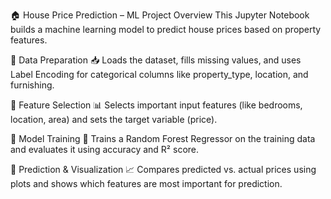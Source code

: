 🏠 House Price Prediction – ML Project Overview
This Jupyter Notebook builds a machine learning model to predict house prices based on property features.

🔹 Data Preparation
📥 Loads the dataset, fills missing values, and uses Label Encoding for categorical columns like property_type, location, and furnishing.

🔹 Feature Selection
📊 Selects important input features (like bedrooms, location, area) and sets the target variable (price).

🔹 Model Training
🤖 Trains a Random Forest Regressor on the training data and evaluates it using accuracy and R² score.

🔹 Prediction & Visualization
📈 Compares predicted vs. actual prices using plots and shows which features are most important for prediction.
